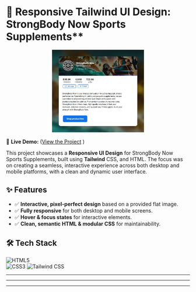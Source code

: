 # 🌟 Responsive Tailwind UI Design: StrongBody Now Sports Supplements\*\*

<p align="center">
  <!-- <img src="design/desktop-design-close-up.jpg" alt="Blog Preview Card" width="50%"> -->
  <img src="images/thumbnail.jpg" alt="Blog Preview Card" width="50%">
</p>

🔗 **Live Demo:** ([View the Project](https://chrisbk9674.github.io/tailwind-responsive-ui-card/) )

This project showcases a **Responsive UI Design** for StrongBody Now Sports Supplements, built using **Tailwind** CSS, and HTML. The focus was on creating a seamless, interactive experience across both desktop and mobile platforms, with a clean and dynamic user interface.

## ✨ Features

- ✅ **Interactive, pixel-perfect design** based on a provided flat image.
- ✅ **Fully responsive** for both desktop and mobile screens.
- ✅ **Hover & focus states** for interactive elements.
- ✅ **Clean, semantic HTML & modular CSS** for maintainability.

## 🛠 Tech Stack

![HTML5](https://img.shields.io/badge/HTML5-E34F26?style=flat-square&logo=html5&logoColor=white)  
![CSS3](https://img.shields.io/badge/CSS3-1572B6?style=flat-square&logo=css3&logoColor=white)
![Tailwind CSS](https://img.shields.io/badge/Tailwind_CSS-06B6D4?style=flat-square&logo=tailwindcss&logoColor=white)

---

---

---

